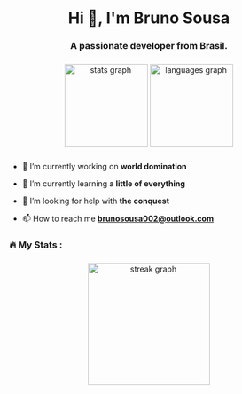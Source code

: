 <h1 align="center">Hi 👋, I'm Bruno Sousa</h1>
<h3 align="center">A passionate developer from Brasil.</h3>

###

<div align="center">
  <img src="https://github-readme-stats.vercel.app/api?username=BrunoSSOliveira&hide_title=false&hide_rank=false&show_icons=true&include_all_commits=true&count_private=true&disable_animations=false&theme=github_dark&locale=en&hide_border=false" height="150" alt="stats graph"  />
  <img src="https://github-readme-stats.vercel.app/api/top-langs?username=BrunoSSOliveira&locale=en&hide_title=false&layout=compact&card_width=320&langs_count=8&theme=github_dark&hide_border=false" height="150" alt="languages graph"  />
</div>

###

- 🔭 I’m currently working on **world domination**

- 🌱 I’m currently learning **a little of everything**

- 🤝 I’m looking for help with **the conquest**

- 📫 How to reach me **brunosousa002@outlook.com**

###

<h3 align="left">🔥   My Stats :</h3>

###

<div align="center">
  <img src="https://streak-stats.demolab.com?user=BrunoSSOliveira&locale=en&mode=daily&theme=github_dark&hide_border=false&border_radius=5&order=3" height="220" alt="streak graph"  />
</div>

###
